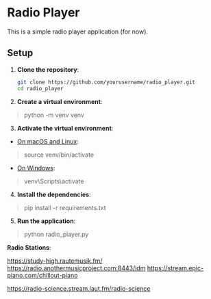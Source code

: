 # Radio Player

This is a simple radio player application (for now).

## Setup

1. **Clone the repository**:

   ```sh
   git clone https://github.com/yourusername/radio_player.git
   cd radio_player
   ```

2. **Create a virtual environment**: 
> python -m venv venv

3. **Activate the virtual environment**:

- <ins>On macOS and Linux</ins>: 
> source venv/bin/activate

- <ins>On Windows</ins>: 
> venv\Scripts\activate

4. **Install the dependencies**: 
> pip install -r requirements.txt

5. **Run the application**: 
> python radio_player.py


**Radio Stations**:

https://study-high.rautemusik.fm/
https://radio.anothermusicproject.com:8443/idm
https://stream.epic-piano.com/chillout-piano

https://radio-science.stream.laut.fm/radio-science